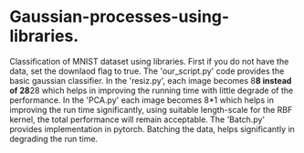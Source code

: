 # Gaussian-processes-using-libraries.
Classification of MNIST dataset using libraries. 
First if you do not have the data, set the downlaod flag to true.
The 'our_script.py' code provides the basic gaussian classifier.
In the 'resiz.py', each image becomes 8**8 instead of 28**28 which helps in improving the running time with little degrade of the performance.
In the 'PCA.py' each image becomes 8*1 which helps in improving the run time significantly, using suitable length-scale for the RBF kernel, the total performance will remain acceptable.
The 'Batch.py' provides implementation in pytorch. Batching the data, helps significantly in degrading the run time.
